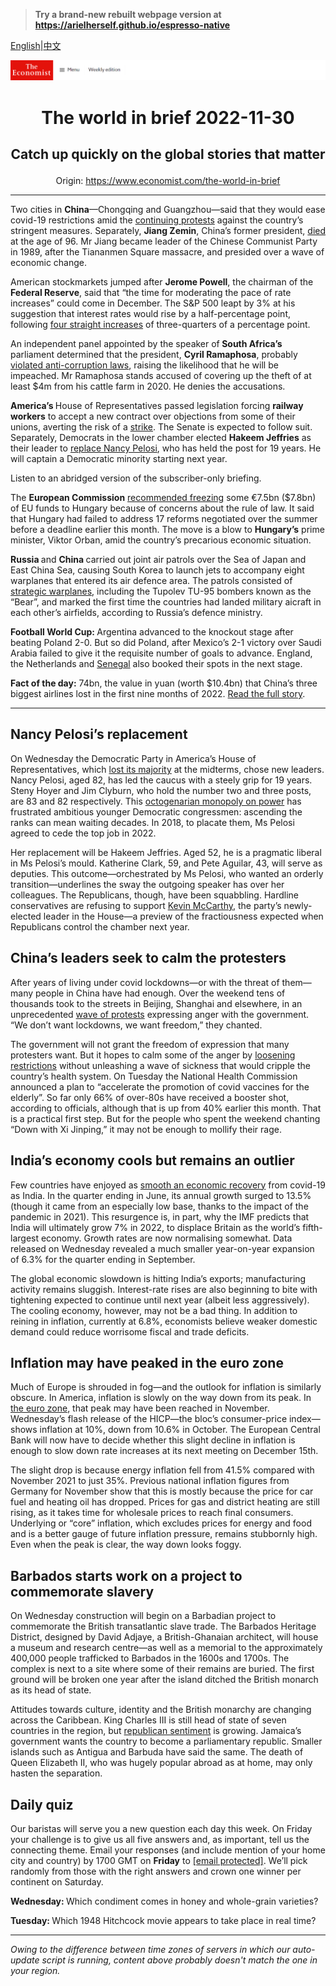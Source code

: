 > **Try a brand-new rebuilt webpage version at https://arielherself.github.io/espresso-native**

[English](https://github.com/arielherself/espresso/blob/main/README.md)|[中文](https://github-com.translate.goog/arielherself/espresso/blob/main/README.md?_x_tr_sl=en&_x_tr_tl=zh-CN&_x_tr_hl=zh-CN&_x_tr_pto=wapp)



![The Economist](menubar.png)

# <p align="center">The world in brief 2022-11-30</p>

## <p align="center">Catch up quickly on the global stories that matter</p>

<p align="center">Origin: <a href="https://www.economist.com/the-world-in-brief">https://www.economist.com/the-world-in-brief</a><hr>

Two cities in <strong>China</strong>—Chongqing and Guangzhou—said that they would ease covid-19 restrictions amid the [continuing protests](https://www.economist.com/china/2022/11/27/unrest-breaks-out-across-china-as-frustration-at-lockdowns-grows) against the country’s stringent measures. Separately, <strong>Jiang Zemin</strong>, China’s former president, [died](https://www.economist.com/obituary/2022/11/30/jiang-zemin-oversaw-a-wave-of-economic-change-but-not-much-political-reform) at the age of 96. Mr Jiang became leader of the Chinese Communist Party in 1989, after the Tiananmen Square massacre, and presided over a wave of economic change.

American stockmarkets jumped after <strong>Jerome Powell</strong>, the chairman of the <strong>Federal Reserve</strong>, said that “the time for moderating the pace of rate increases” could come in December. The S&amp;P 500 leapt by 3% at his suggestion that interest rates would rise by a half-percentage point, following [four straight increases](https://www.economist.com/finance-and-economics/2022/11/02/the-fed-delivers-another-jumbo-rate-rise-and-its-far-from-done) of three-quarters of a percentage point.

An independent panel appointed by the speaker of<strong> South Africa’s </strong>parliament determined that the president, <strong>Cyril Ramaphosa</strong>, probably [violated anti-corruption laws](https://www.economist.com/middle-east-and-africa/2022/06/23/allegations-of-impropriety-weaken-south-africas-president), raising the likelihood that he will be impeached. Mr Ramaphosa stands accused of covering up the theft of at least $4m from his cattle farm in 2020. He denies the accusations.

<strong>America’s </strong>House of Representatives passed legislation forcing <strong>railway workers</strong> to accept a new contract over objections from some of their unions, averting the risk of a [strike](https://www.economist.com/graphic-detail/2022/09/15/america-has-averted-a-rail-strike-but-the-industry-is-far-off-track). The Senate is expected to follow suit. Separately, Democrats in the lower chamber elected <strong>Hakeem Jeffries</strong> as their leader to [replace Nancy Pelosi](https://www.economist.com/united-states/2022/11/30/house-democrats-muster-a-more-orderly-succession-than-republicans), who has held the post for 19 years. He will captain a Democratic minority starting next year.

Listen to an abridged version of the subscriber-only briefing.

The <strong>European Commission</strong> [recommended freezing](https://www.economist.com/europe/2022/11/24/the-eu-is-withholding-aid-to-press-hungary-to-reform) some €7.5bn ($7.8bn) of EU funds to Hungary because of concerns about the rule of law. It said that Hungary had failed to address 17 reforms negotiated over the summer before a deadline earlier this month. The move is a blow to <strong>Hungary’s</strong> prime minister, Viktor Orban, amid the country’s precarious economic situation. 

<strong>Russia </strong>and <strong>China </strong>carried out joint air patrols over the Sea of Japan and East China Sea, causing South Korea to launch jets to accompany eight warplanes that entered its air defence area. The patrols consisted of [strategic warplanes](https://www.economist.com/united-states/2022/11/29/how-will-america-deal-with-three-way-nuclear-deterrence), including the Tupolev TU-95 bombers known as the “Bear”, and marked the first time the countries had landed military aicraft in each other’s airfields, according to Russia’s defence ministry. 

<strong>Football World Cup: </strong>Argentina advanced to the knockout stage after beating Poland 2-0. But so did Poland, after Mexico’s 2-1 victory over Saudi Arabia failed to give it the requisite number of goals to advance. England, the Netherlands and [Senegal](https://www.economist.com/middle-east-and-africa/2022/11/24/how-do-budding-african-footballers-make-it-to-the-top) also booked their spots in the next stage.

<strong>Fact of the day:</strong> 74bn, the value in yuan (worth $10.4bn) that China’s three biggest airlines lost in the first nine months of 2022. [Read the full story](https://www.economist.com/finance-and-economics/2022/11/28/chinas-economy-cannot-bear-much-more-zero-covid).

----------

## Nancy Pelosi’s replacement

On Wednesday the Democratic Party in America’s House of Representatives, which [lost its majority](https://www.economist.com/united-states/2022/11/17/in-a-republican-house-investigations-and-fiscal-clashes-loom) at the midterms, chose new leaders. Nancy Pelosi, aged 82, has led the caucus with a steely grip for 19 years. Steny Hoyer and Jim Clyburn, who hold the number two and three posts, are 83 and 82 respectively. This [octogenarian monopoly on power](https://www.economist.com/united-states/2022/07/27/democrats-are-overdue-for-a-new-generation-of-leaders) has frustrated ambitious younger Democratic congressmen: ascending the ranks can mean waiting decades. In 2018, to placate them, Ms Pelosi agreed to cede the top job in 2022.

Her replacement will be Hakeem Jeffries. Aged 52, he is a pragmatic liberal in Ms Pelosi’s mould. Katherine Clark, 59, and Pete Aguilar, 43, will serve as deputies. This outcome—orchestrated by Ms Pelosi, who wanted an orderly transition—underlines the sway the outgoing speaker has over her colleagues. The Republicans, though, have been squabbling. Hardline conservatives are refusing to support [Kevin McCarthy](https://www.economist.com/united-states/kevin-mccarthys-accidental-truthfulness/21808964), the party’s newly-elected leader in the House—a preview of the fractiousness expected when Republicans control the chamber next year.

## China’s leaders seek to calm the protesters

After years of living under covid lockdowns—or with the threat of them—many people in China have had enough. Over the weekend tens of thousands took to the streets in Beijing, Shanghai and elsewhere, in an unprecedented [wave of protests](https://www.economist.com/graphic-detail/2022/11/16/how-common-are-protests-in-china) expressing anger with the government. “We don’t want lockdowns, we want freedom,” they chanted.

The government will not grant the freedom of expression that many protesters want. But it hopes to calm some of the anger by [loosening restrictions](https://www.economist.com/finance-and-economics/2022/11/28/chinas-economy-cannot-bear-much-more-zero-covid) without unleashing a wave of sickness that would cripple the country’s health system. On Tuesday the National Health Commission announced a plan to “accelerate the promotion of covid vaccines for the elderly”. So far only 66% of over-80s have received a booster shot, according to officials, although that is up from 40% earlier this month. That is a practical first step. But for the people who spent the weekend chanting “Down with Xi Jinping,” it may not be enough to mollify their rage.

## India’s economy cools but remains an outlier

Few countries have enjoyed as [smooth an economic recovery](https://www.economist.com/the-world-ahead/2022/11/18/the-indian-economy-remains-a-bright-spot-in-south-asia) from covid-19 as India. In the quarter ending in June, its annual growth surged to 13.5% (though it came from an especially low base, thanks to the impact of the pandemic in 2021). This resurgence is, in part, why the IMF predicts that India will ultimately grow 7% in 2022, to displace Britain as the world’s fifth-largest economy. Growth rates are now normalising somewhat. Data released on Wednesday revealed a much smaller year-on-year expansion of 6.3% for the quarter ending in September.

The global economic slowdown is hitting India’s exports; manufacturing activity remains sluggish. Interest-rate rises are also beginning to bite with tightening expected to continue until next year (albeit less aggressively). The cooling economy, however, may not be a bad thing. In addition to reining in inflation, currently at 6.8%, economists believe weaker domestic demand could reduce worrisome fiscal and trade deficits.

## Inflation may have peaked in the euro zone

Much of Europe is shrouded in fog—and the outlook for inflation is similarly obscure. In America, inflation is slowly on the way down from its peak. In [the euro zone](https://www.economist.com/finance-and-economics/2022/11/03/even-recession-may-not-bring-down-europes-inflation), that peak may have been reached in November. Wednesday’s flash release of the HICP—the bloc’s consumer-price index—shows inflation at 10%, down from 10.6% in October. The European Central Bank will now have to decide whether this slight decline in inflation is enough to slow down rate increases at its next meeting on December 15th.

The slight drop is because energy inflation fell from 41.5% compared with November 2021 to just 35%. Previous national inflation figures from Germany for November show that this is mostly because the price for car fuel and heating oil has dropped. Prices for gas and district heating are still rising, as it takes time for wholesale prices to reach final consumers. Underlying or “core” inflation, which excludes prices for energy and food and is a better gauge of future inflation pressure, remains stubbornly high. Even when the peak is clear, the way down looks foggy. 

## Barbados starts work on a project to commemorate slavery

On Wednesday construction will begin on a Barbadian project to commemorate the British transatlantic slave trade. The Barbados Heritage District, designed by David Adjaye, a British-Ghanaian architect, will house a museum and research centre—as well as a memorial to the approximately 400,000 people trafficked to Barbados in the 1600s and 1700s. The complex is next to a site where some of their remains are buried. The first ground will be broken one year after the island ditched the British monarch as its head of state.

Attitudes towards culture, identity and the British monarchy are changing across the Caribbean. King Charles III is still head of state of seven countries in the region, but [republican sentiment](https://www.economist.com/international/2022/09/09/some-of-the-new-kings-realms-may-become-republics) is growing. Jamaica’s government wants the country to become a parliamentary republic. Smaller islands such as Antigua and Barbuda have said the same. The death of Queen Elizabeth II, who was hugely popular abroad as at home, may only hasten the separation.

## Daily quiz

Our baristas will serve you a new question each day this week. On Friday your challenge is to give us all five answers and, as important, tell us the connecting theme. Email your responses (and include mention of your home city and country) by 1700 GMT on <strong>Friday</strong> to [<span class="__cf_email__" data-cfemail="4c1d392536093f3c3e293f3f230c292f23222321253f38622f2321">[email&#160;protected]</span>](https://mail.google.com/mail/?view=cm&amp;fs=1&amp;tf=1&amp;to=QuizEspresso@economist.com). We’ll pick randomly from those with the right answers and crown one winner per continent on Saturday.

<strong>Wednesday: </strong>Which condiment comes in honey and whole-grain varieties?

<strong>Tuesday: </strong>Which 1948 Hitchcock movie appears to take place in real time?

----------

*Owing to the difference between time zones of servers in which our auto-update script is running, content above probably doesn't match the one in your region.*
